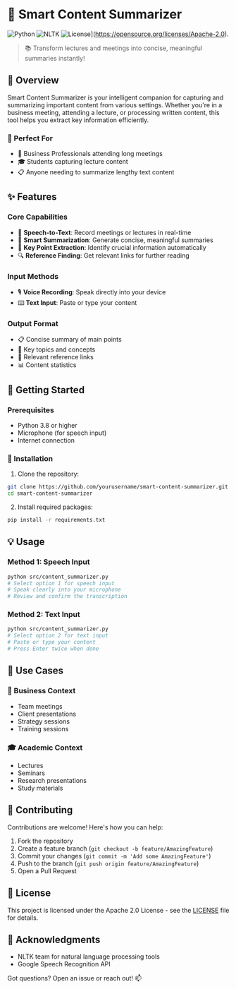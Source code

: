# 🎯 Smart Content Summarizer

![Python](https://img.shields.io/badge/Python-3.8+-blue.svg)
![NLTK](https://img.shields.io/badge/NLTK-3.6.2-green.svg)
![License](https://img.shields.io/badge/License-Apache_2.0-blue.svg)](https://opensource.org/licenses/Apache-2.0).

> 📚 Transform lectures and meetings into concise, meaningful summaries instantly!

## 🌟 Overview

Smart Content Summarizer is your intelligent companion for capturing and summarizing important content from various settings. Whether you're in a business meeting, attending a lecture, or processing written content, this tool helps you extract key information efficiently.

### 🎯 Perfect For
- 💼 Business Professionals attending long meetings
- 🎓 Students capturing lecture content
- 📋 Anyone needing to summarize lengthy text content

## ✨ Features

### Core Capabilities
- 🎤 **Speech-to-Text**: Record meetings or lectures in real-time
- 📝 **Smart Summarization**: Generate concise, meaningful summaries
- 🔑 **Key Point Extraction**: Identify crucial information automatically
- 🔍 **Reference Finding**: Get relevant links for further reading

### Input Methods
- 🎙️ **Voice Recording**: Speak directly into your device
- ⌨️ **Text Input**: Paste or type your content

### Output Format
- 📋 Concise summary of main points
- 🎯 Key topics and concepts
- 🔗 Relevant reference links
- 📊 Content statistics

## 🚀 Getting Started

### Prerequisites
- Python 3.8 or higher
- Microphone (for speech input)
- Internet connection

### 🔧 Installation

1. Clone the repository:
```bash
git clone https://github.com/yourusername/smart-content-summarizer.git
cd smart-content-summarizer
```

2. Install required packages:
```bash
pip install -r requirements.txt
```

## 💡 Usage

### Method 1: Speech Input
```bash
python src/content_summarizer.py
# Select option 1 for speech input
# Speak clearly into your microphone
# Review and confirm the transcription
```

### Method 2: Text Input
```bash
python src/content_summarizer.py
# Select option 2 for text input
# Paste or type your content
# Press Enter twice when done
```

## 🎯 Use Cases

### 💼 Business Context
- Team meetings
- Client presentations
- Strategy sessions
- Training sessions

### 🎓 Academic Context
- Lectures
- Seminars
- Research presentations
- Study materials

## 🤝 Contributing

Contributions are welcome! Here's how you can help:
1. Fork the repository
2. Create a feature branch (`git checkout -b feature/AmazingFeature`)
3. Commit your changes (`git commit -m 'Add some AmazingFeature'`)
4. Push to the branch (`git push origin feature/AmazingFeature`)
5. Open a Pull Request

## 📝 License

This project is licensed under the Apache 2.0 License - see the [LICENSE](LICENSE) file for details.

## 🙏 Acknowledgments

- NLTK team for natural language processing tools
- Google Speech Recognition API

Got questions? Open an issue or reach out! 📫
